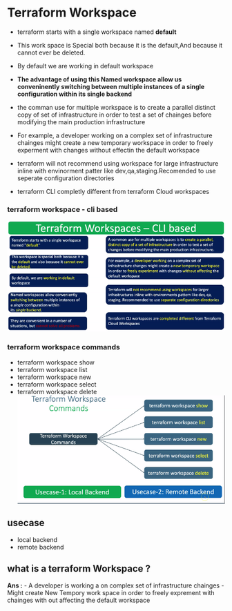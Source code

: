 # Terraform Workspace 
- terraform starts with a single workspace named **default**
- This work space is Special both because it is the default,And because it cannot ever be deleted.
- By default we are working in default workspace 
- **The advantage of using this Named workspace allow us conveninently switching between multiple instances of a single configuration within its single backend**
- the comman use for multiple workspace is to create a parallel distinct copy of set of infrastructure in order to test a set of chainges before modifying the main production infrastructure 
- For example, a developer working on a complex set of infrastructure chainges might create a new temporary workspace in order to freely experment with changes without effectin the default workspace 

- terraform will not recommend using workspace for large infrastructure inline with envinorment patter like dev,qa,staging.Recomended to use seperate configuration directories
- terraform CLI completly different from terraform Cloud workspaces


### terraform workspace - cli based
![img.png](img.png)
### terraform workspace commands 
- terraform workspace show 
- terraform workspace list 
- terraform workspace new
- terraform workspace select
- terraform workspace delete
![img_1.png](img_1.png)
## usecase
- local backend
- remote backend


## what is a terraform Workspace ?
**Ans :** - A developer is working a on complex set of infrastructure chainges 
          - Might create New Tempory work space in order to freely exprement with chainges with out affecting the default workspace 









 
